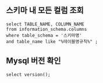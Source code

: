 ## 스키마 내 모든 컬럼 조회

```mysql
select TABLE_NAME, COLUMN_NAME 
from information_schema.columns 
where table_schema = '스키마명' 
and table_name like "%테이블명규칙%" ;
```

## Mysql 버전 확인

```mysql
select version();
```

